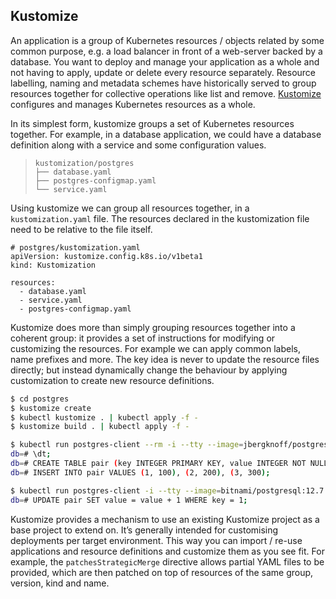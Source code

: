 ## Kustomize
An application is a group of Kubernetes resources / objects related by some common purpose, e.g. a
load balancer in front of a web-server backed by a database. You want to deploy and manage your
application as a whole and not having to apply, update or delete every resource separately. Resource
labelling, naming and metadata schemes have historically served to group resources together for
collective operations like list and remove. [Kustomize](https://kubectl.docs.kubernetes.io/references/kustomize/)
configures and manages Kubernetes resources as a whole.

In its simplest form, kustomize groups a set of Kubernetes resources together. For example, in a
database application, we could have a database definition along with a service and some configuration
values.
> ```
> kustomization/postgres
> ├── database.yaml
> ├── postgres-configmap.yaml
> └── service.yaml
> ```

Using kustomize we can group all resources together, in a `kustomization.yaml` file. The resources
declared in the kustomization file need to be relative to the file itself.
```
# postgres/kustomization.yaml
apiVersion: kustomize.config.k8s.io/v1beta1
kind: Kustomization

resources:
  - database.yaml
  - service.yaml
  - postgres-configmap.yaml
```

Kustomize does more than simply grouping resources together into a coherent group: it provides a set
of instructions for modifying or customizing the resources. For example we can apply common labels,
name prefixes and more. The key idea is never to update the resource files directly; but instead
dynamically change the behaviour by applying customization to create new resource definitions.
```bash
$ cd postgres
$ kustomize create
$ kubectl kustomize . | kubectl apply -f -
$ kustomize build . | kubectl apply -f -
```

```bash
$ kubectl run postgres-client --rm -i --tty --image=jbergknoff/postgresql-client -- postgresql://helias:helias@postgres-headless-dev:5432/db
db=# \dt;
db=# CREATE TABLE pair (key INTEGER PRIMARY KEY, value INTEGER NOT NULL);
db=# INSERT INTO pair VALUES (1, 100), (2, 200), (3, 300);
```

```bash
$ kubectl run postgres-client -i --tty --image=bitnami/postgresql:12.7.0 --rm --namespace default --env="PGPASSWORD=helias" --command -- psql --host postgres-headless-dev -U helias -d db -p 5432
db=# UPDATE pair SET value = value + 1 WHERE key = 1;
```

Kustomize provides a mechanism to use an existing Kustomize project as a base project to extend on.
It’s generally intended for customising deployments per target environment. This way you can import / re-use
applications and resource definitions and customize them as you see fit. For example, the `patchesStrategicMerge`
directive allows partial YAML files to be provided, which are then patched on top of resources of
the same group, version, kind and name.